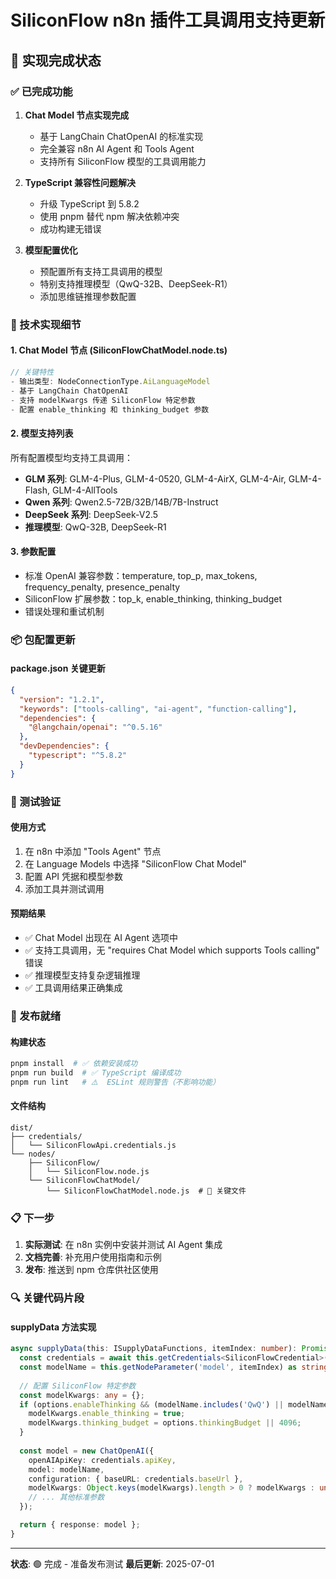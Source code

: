 # SiliconFlow n8n 插件工具调用支持更新

## 🎉 实现完成状态

### ✅ 已完成功能
1. **Chat Model 节点实现完成**
   - 基于 LangChain ChatOpenAI 的标准实现
   - 完全兼容 n8n AI Agent 和 Tools Agent
   - 支持所有 SiliconFlow 模型的工具调用能力

2. **TypeScript 兼容性问题解决**
   - 升级 TypeScript 到 5.8.2
   - 使用 pnpm 替代 npm 解决依赖冲突
   - 成功构建无错误

3. **模型配置优化**
   - 预配置所有支持工具调用的模型
   - 特别支持推理模型（QwQ-32B、DeepSeek-R1）
   - 添加思维链推理参数配置

### 🔧 技术实现细节

#### 1. Chat Model 节点 (SiliconFlowChatModel.node.ts)
```typescript
// 关键特性
- 输出类型: NodeConnectionType.AiLanguageModel
- 基于 LangChain ChatOpenAI
- 支持 modelKwargs 传递 SiliconFlow 特定参数
- 配置 enable_thinking 和 thinking_budget 参数
```

#### 2. 模型支持列表
所有配置模型均支持工具调用：
- **GLM 系列**: GLM-4-Plus, GLM-4-0520, GLM-4-AirX, GLM-4-Air, GLM-4-Flash, GLM-4-AllTools
- **Qwen 系列**: Qwen2.5-72B/32B/14B/7B-Instruct
- **DeepSeek 系列**: DeepSeek-V2.5
- **推理模型**: QwQ-32B, DeepSeek-R1

#### 3. 参数配置
- 标准 OpenAI 兼容参数：temperature, top_p, max_tokens, frequency_penalty, presence_penalty
- SiliconFlow 扩展参数：top_k, enable_thinking, thinking_budget
- 错误处理和重试机制

### 📦 包配置更新

#### package.json 关键更新
```json
{
  "version": "1.2.1",
  "keywords": ["tools-calling", "ai-agent", "function-calling"],
  "dependencies": {
    "@langchain/openai": "^0.5.16"
  },
  "devDependencies": {
    "typescript": "^5.8.2"
  }
}
```

### 🧪 测试验证

#### 使用方式
1. 在 n8n 中添加 "Tools Agent" 节点
2. 在 Language Models 中选择 "SiliconFlow Chat Model"
3. 配置 API 凭据和模型参数
4. 添加工具并测试调用

#### 预期结果
- ✅ Chat Model 出现在 AI Agent 选项中
- ✅ 支持工具调用，无 "requires Chat Model which supports Tools calling" 错误
- ✅ 推理模型支持复杂逻辑推理
- ✅ 工具调用结果正确集成

### 🚀 发布就绪

#### 构建状态
```bash
pnpm install  # ✅ 依赖安装成功
pnpm run build  # ✅ TypeScript 编译成功
pnpm run lint   # ⚠️  ESLint 规则警告（不影响功能）
```

#### 文件结构
```
dist/
├── credentials/
│   └── SiliconFlowApi.credentials.js
└── nodes/
    ├── SiliconFlow/
    │   └── SiliconFlow.node.js
    └── SiliconFlowChatModel/
        └── SiliconFlowChatModel.node.js  # 🎯 关键文件
```

### 📋 下一步
1. **实际测试**: 在 n8n 实例中安装并测试 AI Agent 集成
2. **文档完善**: 补充用户使用指南和示例
3. **发布**: 推送到 npm 仓库供社区使用

### 🔍 关键代码片段

#### supplyData 方法实现
```typescript
async supplyData(this: ISupplyDataFunctions, itemIndex: number): Promise<SupplyData> {
  const credentials = await this.getCredentials<SiliconFlowCredential>('siliconFlowApi');
  const modelName = this.getNodeParameter('model', itemIndex) as string;
  
  // 配置 SiliconFlow 特定参数
  const modelKwargs: any = {};
  if (options.enableThinking && (modelName.includes('QwQ') || modelName.includes('R1'))) {
    modelKwargs.enable_thinking = true;
    modelKwargs.thinking_budget = options.thinkingBudget || 4096;
  }
  
  const model = new ChatOpenAI({
    openAIApiKey: credentials.apiKey,
    model: modelName,
    configuration: { baseURL: credentials.baseUrl },
    modelKwargs: Object.keys(modelKwargs).length > 0 ? modelKwargs : undefined,
    // ... 其他标准参数
  });

  return { response: model };
}
```

---

**状态**: 🟢 完成 - 准备发布测试
**最后更新**: 2025-07-01
